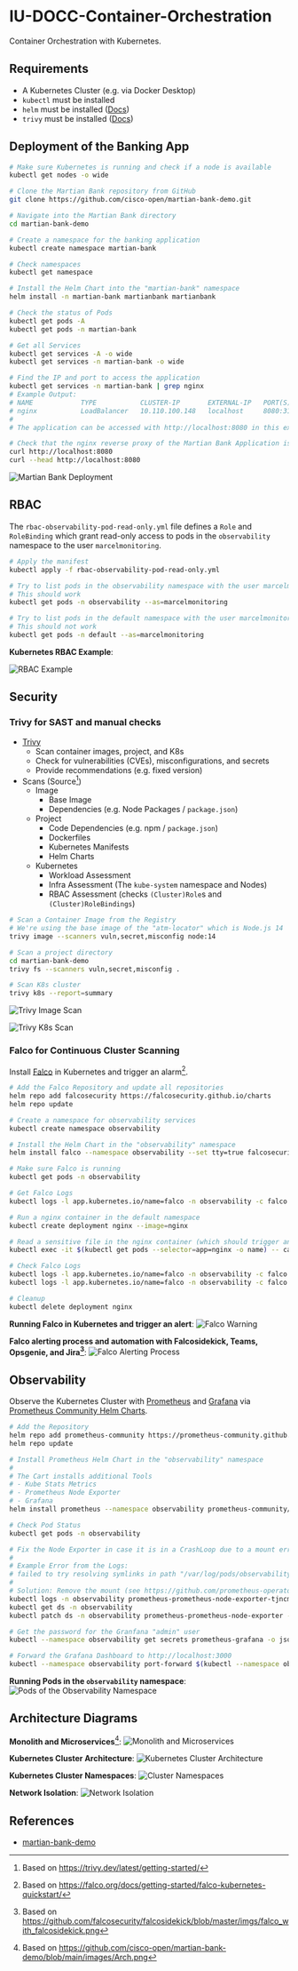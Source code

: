 # IU-DOCC-Container-Orchestration

Container Orchestration with Kubernetes.

## Requirements

- A Kubernetes Cluster (e.g. via Docker Desktop) 
- `kubectl` must be installed
- `helm` must be installed ([Docs](https://helm.sh/docs/intro/install/))
- `trivy` must be installed ([Docs](https://trivy.dev/latest/getting-started/installation/))

## Deployment of the Banking App

```bash
# Make sure Kubernetes is running and check if a node is available
kubectl get nodes -o wide

# Clone the Martian Bank repository from GitHub
git clone https://github.com/cisco-open/martian-bank-demo.git

# Navigate into the Martian Bank directory
cd martian-bank-demo

# Create a namespace for the banking application
kubectl create namespace martian-bank

# Check namespaces
kubectl get namespace

# Install the Helm Chart into the "martian-bank" namespace
helm install -n martian-bank martianbank martianbank

# Check the status of Pods 
kubectl get pods -A
kubectl get pods -n martian-bank

# Get all Services
kubectl get services -A -o wide
kubectl get services -n martian-bank -o wide

# Find the IP and port to access the application
kubectl get services -n martian-bank | grep nginx
# Example Output:
# NAME            TYPE           CLUSTER-IP       EXTERNAL-IP   PORT(S)          AGE
# nginx           LoadBalancer   10.110.100.148   localhost     8080:31441/TCP   7m7s
#
# The application can be accessed with http://localhost:8080 in this example

# Check that the nginx reverse proxy of the Martian Bank Application is reachable
curl http://localhost:8080 
curl --head http://localhost:8080
```

![Martian Bank Deployment](img/martian-bank-deployment.png)

## RBAC

The `rbac-observability-pod-read-only.yml` file defines a `Role` and `RoleBinding` which grant read-only access to pods in the `observability` namespace to the user `marcelmonitoring`.

```bash
# Apply the manifest
kubectl apply -f rbac-observability-pod-read-only.yml

# Try to list pods in the observability namespace with the user marcelmonitoring
# This should work
kubectl get pods -n observability --as=marcelmonitoring

# Try to list pods in the default namespace with the user marcelmonitoring
# This should not work
kubectl get pods -n default --as=marcelmonitoring
```

**Kubernetes RBAC Example**:

![RBAC Example](img/rbac.png)

## Security

### Trivy for SAST and manual checks

- [Trivy](https://trivy.dev/)
    - Scan container images, project, and K8s
    - Check for vulnerabilities (CVEs), misconfigurations, and secrets
    - Provide recommendations (e.g. fixed version)
- Scans (Source[^3])
    - Image
        - Base Image
        - Dependencies (e.g. Node Packages / `package.json`)
    - Project
        - Code Dependencies (e.g. npm / `package.json`)
        - Dockerfiles
        - Kubernetes Manifests
        - Helm Charts
    - Kubernetes
        - Workload Assessment
        - Infra Assessment (The `kube-system` namespace and Nodes)
        - RBAC Assessment (checks `(Cluster)Role`s and `(Cluster)RoleBindings`)

```bash
# Scan a Container Image from the Registry
# We're using the base image of the "atm-locator" which is Node.js 14
trivy image --scanners vuln,secret,misconfig node:14

# Scan a project directory
cd martian-bank-demo
trivy fs --scanners vuln,secret,misconfig .

# Scan K8s cluster
trivy k8s --report=summary
```

![Trivy Image Scan](img/trivy-image.png)

![Trivy K8s Scan](img/trivy-k8s.png)

### Falco for Continuous Cluster Scanning

Install [Falco](https://falco.org/) in Kubernetes and trigger an alarm[^2].

```bash
# Add the Falco Repository and update all repositories
helm repo add falcosecurity https://falcosecurity.github.io/charts
helm repo update

# Create a namespace for observability services
kubectl create namespace observability

# Install the Helm Chart in the "observability" namespace
helm install falco --namespace observability --set tty=true falcosecurity/falco

# Make sure Falco is running
kubectl get pods -n observability

# Get Falco Logs
kubectl logs -l app.kubernetes.io/name=falco -n observability -c falco
```

```bash
# Run a nginx container in the default namespace
kubectl create deployment nginx --image=nginx

# Read a sensitive file in the nginx container (which should trigger an alert in Falco)
kubectl exec -it $(kubectl get pods --selector=app=nginx -o name) -- cat /etc/shadow

# Check Falco Logs
kubectl logs -l app.kubernetes.io/name=falco -n observability -c falco
kubectl logs -l app.kubernetes.io/name=falco -n observability -c falco | grep Warning

# Cleanup 
kubectl delete deployment nginx
```
**Running Falco in Kubernetes and trigger an alert**:
![Falco Warning](img/falco-warning.png)

**Falco alerting process and automation with Falcosidekick, Teams, Opsgenie, and Jira[^4]**:
![Falco Alerting Process](diagrams/falco-alerting.svg)

## Observability

Observe the Kubernetes Cluster with [Prometheus](https://prometheus.io/) and [Grafana](https://grafana.com/oss/grafana/) via [Prometheus Community Helm Charts](https://github.com/prometheus-community/helm-charts/).

```bash
# Add the Repository
helm repo add prometheus-community https://prometheus-community.github.io/helm-charts
helm repo update

# Install Prometheus Helm Chart in the "observability" namespace
# 
# The Cart installs additional Tools
# - Kube Stats Metrics
# - Prometheus Node Exporter
# - Grafana
helm install prometheus --namespace observability prometheus-community/kube-prometheus-stack

# Check Pod Status
kubectl get pods -n observability

# Fix the Node Exporter in case it is in a CrashLoop due to a mount error in the logs
# 
# Example Error from the Logs: 
# failed to try resolving symlinks in path "/var/log/pods/observability_prometheus-prometheus-node-exporter-tjncm_f4e31656-9150-4975-a94d-61b04ce71af2/node-exporter/10.log": lstat /var/log/pods/observability_prometheus-prometheus-node-exporter-tjncm_f4e31656-9150-4975-a94d-61b04ce71af2/node-exporter/10.log: no such file or directory
# 
# Solution: Remove the mount (see https://github.com/prometheus-operator/kube-prometheus/discussions/790#discussioncomment-6896643)                                                
kubectl logs -n observability prometheus-prometheus-node-exporter-tjncm # Adjust to your pod name!
kubectl get ds -n observability  
kubectl patch ds -n observability prometheus-prometheus-node-exporter --type "json" -p '[{"op": "remove", "path" : "/spec/template/spec/containers/0/volumeMounts/2/mountPropagation"}]'

# Get the password for the Granfana "admin" user
kubectl --namespace observability get secrets prometheus-grafana -o jsonpath="{.data.admin-password}" | base64 -d ; echo

# Forward the Grafana Dashboard to http://localhost:3000
kubectl --namespace observability port-forward $(kubectl --namespace observability get pod -l "app.kubernetes.io/name=grafana,app.kubernetes.io/instance=prometheus" -oname) 3000
```

**Running Pods in the `observability` namespace**:
![Pods of the Observability Namespace](img/observability-pods.png)

## Architecture Diagrams

**Monolith and Microservices**[^1]:
![Monolith and Microservices](diagrams/monolith-and-microservices.svg)

**Kubernetes Cluster Architecture**:
![Kubernetes Cluster Architecture](diagrams/cluster-architecture.svg)

**Kubernetes Cluster Namespaces**:
![Cluster Namespaces](diagrams/cluster-namespaces.svg)

**Network Isolation**:
![Network Isolation](diagrams/network-isolation.svg)

## References

- [martian-bank-demo](https://github.com/cisco-open/martian-bank-demo)

[^1]: Based on https://github.com/cisco-open/martian-bank-demo/blob/main/images/Arch.png
[^2]: Based on https://falco.org/docs/getting-started/falco-kubernetes-quickstart/
[^3]: Based on https://trivy.dev/latest/getting-started/
[^4]: Based on https://github.com/falcosecurity/falcosidekick/blob/master/imgs/falco_with_falcosidekick.png
